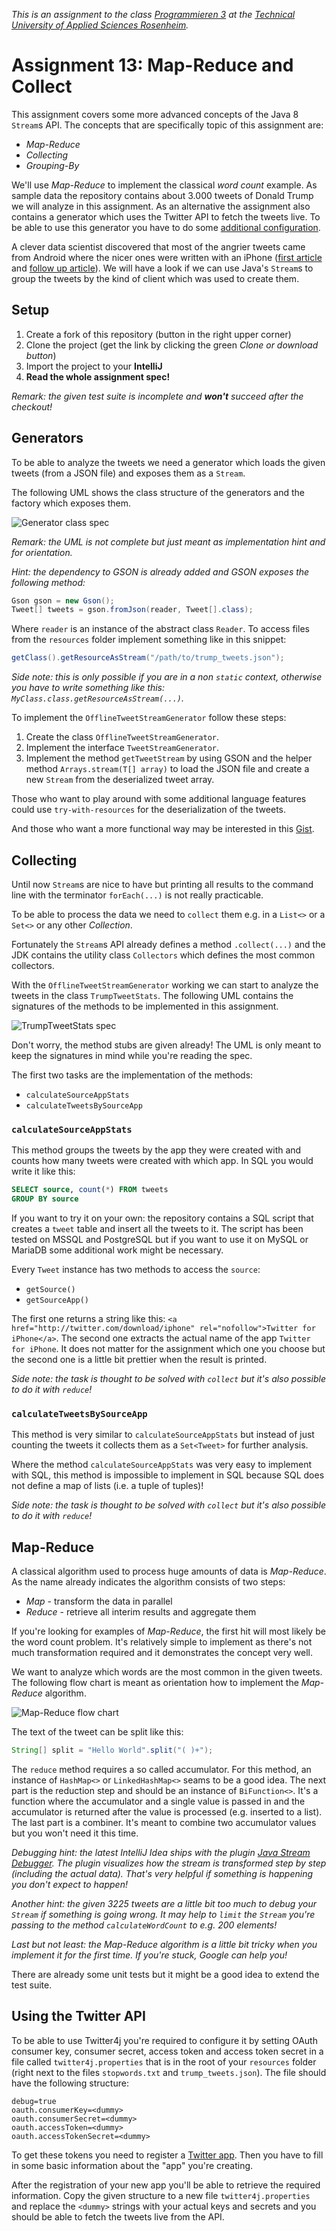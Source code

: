 _This is an assignment to the class [Programmieren 3](https://hsro-inf-prg3.github.io) at the [Technical University of Applied Sciences Rosenheim](https://www.th-rosenheim.de)._

# Assignment 13: Map-Reduce and Collect

This assignment covers some more advanced concepts of the Java 8 `Stream`s API.
The concepts that are specifically topic of this assignment are:

* _Map-Reduce_
* _Collecting_
* _Grouping-By_

We'll use _Map-Reduce_ to implement the classical _word count_ example.
As sample data the repository contains about 3.000 tweets of Donald Trump we will analyze in this assignment.
As an alternative the assignment also contains a generator which uses the Twitter API to fetch the tweets live.
To be able to use this generator you have to do some [additional configuration](#using-the-twitter-api).

A clever data scientist discovered that most of the angrier tweets came from Android where the nicer ones were written with an iPhone ([first article](http://varianceexplained.org/r/trump-tweets/) and [follow up article](http://varianceexplained.org/r/trump-followup/)).
We will have a look if we can use Java's `Stream`s to group the tweets by the kind of client which was used to create them.

## Setup

1. Create a fork of this repository (button in the right upper corner)
1. Clone the project (get the link by clicking the green _Clone or download button_)
1. Import the project to your **IntelliJ**
1. **Read the whole assignment spec!**

_Remark: the given test suite is incomplete and **won't** succeed after the checkout!_

## Generators

To be able to analyze the tweets we need a generator which loads the given tweets (from a JSON file) and exposes them as a `Stream`.

The following UML shows the class structure of the generators and the factory which exposes them.

![Generator class spec](./assets/images/GeneratorSpec.svg)

_Remark: the UML is not complete but just meant as implementation hint and for orientation._

_Hint: the dependency to GSON is already added and GSON exposes the following method:_

```java
Gson gson = new Gson();
Tweet[] tweets = gson.fromJson(reader, Tweet[].class);
```

Where `reader` is an instance of the abstract class `Reader`.
To access files from the `resources` folder implement something like in this snippet:

```java
getClass().getResourceAsStream("/path/to/trump_tweets.json");
```

_Side note: this is only possible if you are in a non `static` context, otherwise you have to write something like this: `MyClass.class.getResourceAsStream(...)`._

To implement the `OfflineTweetStreamGenerator` follow these steps:

1. Create the class `OfflineTweetStreamGenerator`.
1. Implement the interface `TweetStreamGenerator`.
1. Implement the method `getTweetStream` by using GSON and the helper method `Arrays.stream(T[] array)` to load the JSON file and create a new `Stream` from the deserialized tweet array.

Those who want to play around with some additional language features could use `try-with-resources` for the deserialization of the tweets.

And those who want a more functional way may be interested in this [Gist](https://gist.github.com/baez90/659d121064ff102a4e1e6a31bcf639c4).

## Collecting

Until now `Stream`s are nice to have but printing all results to the command line with the terminator `forEach(...)` is not really practicable.

To be able to process the data we need to `collect` them e.g. in a `List<>` or a `Set<>` or any other _Collection_.

Fortunately the `Stream`s API already defines a method `.collect(...)` and the JDK contains the utility class `Collectors` which defines the most common collectors.

With the `OfflineTweetStreamGenerator` working  we can start to analyze the tweets in the class `TrumpTweetStats`.
The following UML contains the signatures of the methods to be implemented in this assignment.

![TrumpTweetStats spec](./assets/images/TrumpTweetStats.svg)

Don't worry, the method stubs are given already!
The UML is only meant to keep the signatures in mind while you're reading the spec.

The first two tasks are the implementation of the methods:

* `calculateSourceAppStats`
* `calculateTweetsBySourceApp`

### `calculateSourceAppStats`

This method groups the tweets by the app they were created with and counts how many tweets were created with which app.
In SQL you would write it like this:

```sql
SELECT source, count(*) FROM tweets
GROUP BY source
```

If you want to try it on your own: the repository contains a SQL script that creates a `tweet` table and insert all the tweets to it.
The script has been tested on MSSQL and PostgreSQL but if you want to use it on MySQL or MariaDB some additional work might be necessary.

Every `Tweet` instance has two methods to access the `source`:

* `getSource()`
* `getSourceApp()`

The first one returns a string like this: `<a href="http://twitter.com/download/iphone" rel="nofollow">Twitter for iPhone</a>`.
The second one extracts the actual name of the app `Twitter for iPhone`.
It does not matter for the assignment which one you choose but the second one is a little bit prettier when the result is printed.

_Side note: the task is thought to be solved with `collect` but it's also possible to do it with `reduce`!_

### `calculateTweetsBySourceApp`

This method is very similar to `calculateSourceAppStats` but instead of just counting the tweets it collects them as a `Set<Tweet>` for further analysis.

Where the method `calculateSourceAppStats` was very easy to implement with SQL, this method is impossible to implement in SQL because SQL does not define a map of lists (i.e. a tuple of tuples)!

_Side note: the task is thought to be solved with `collect` but it's also possible to do it with `reduce`!_

## Map-Reduce

A classical algorithm used to process huge amounts of data is _Map-Reduce_.
As the name already indicates the algorithm consists of two steps:

* _Map_ - transform the data in parallel
* _Reduce_ - retrieve all interim results and aggregate them

If you're looking for examples of _Map-Reduce_, the first hit will most likely be the word count problem.
It's relatively simple to implement as there's not much transformation required and it demonstrates the concept very well.

We want to analyze which words are the most common in the given tweets.
The following flow chart is meant as orientation how to implement the _Map-Reduce_ algorithm.

![Map-Reduce flow chart](./assets/images/MapReduce-WordCount.svg)

The text of the tweet can be split like this:

```java
String[] split = "Hello World".split("( )+");
```

The `reduce` method requires a so called accumulator.
For this method, an instance of `HashMap<>` or `LinkedHashMap<>` seams to be a good idea.
The next part is the reduction step and should be an instance of `BiFunction<>`.
It's a function where the accumulator and a single value is passed in and the accumulator is returned after the value is processed (e.g. inserted to a list).
The last part is a combiner.
It's meant to combine two accumulator values but you won't need it this time.

_Debugging hint: the latest IntelliJ Idea ships with the plugin [Java Stream Debugger](https://plugins.jetbrains.com/plugin/9696-java-stream-debugger). The plugin visualizes how the stream is transformed step by step (including the actual data). That's very helpful if something is happening you don't expect to happen!_

_Another hint: the given 3225 tweets are a little bit too much to debug your `Stream` if something is going wrong. It may help to `limit` the `Stream` you're passing to the method `calculateWordCount` to e.g. 200 elements!_

_Last but not least: the Map-Reduce algorithm is a little bit tricky when you implement it for the first time. If you're stuck, Google can help you!_

There are already some unit tests but it might be a good idea to extend the test suite.

## Using the Twitter API

To be able to use Twitter4j you're required to configure it by setting OAuth consumer key, consumer secret, access token and access token secret in a file called `twitter4j.properties` that is in the root of your `resources` folder (right next to the files `stopwords.txt` and `trump_tweets.json`).
The file should have the following structure:

```properties
debug=true
oauth.consumerKey=<dummy>
oauth.consumerSecret=<dummy>
oauth.accessToken=<dummy>
oauth.accessTokenSecret=<dummy>
```

To get these tokens you need to register a [Twitter app](https://apps.twitter.com).
Then you have to fill in some basic information about the "app" you're creating.

After the registration of your new app you'll be able to retrieve the required information.
Copy the given structure to a new file `twitter4j.properties` and replace the `<dummy>` strings with your actual keys and secrets and you should be able to fetch the tweets live from the API.
